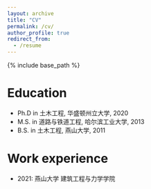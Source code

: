 ```yaml
---
layout: archive
title: "CV"
permalink: /cv/
author_profile: true
redirect_from:
  - /resume
---
```


{% include base_path %}

Education
======
* Ph.D in 土木工程, 华盛顿州立大学, 2020
* M.S. in 道路与铁道工程, 哈尔滨工业大学, 2013
* B.S. in 土木工程, 燕山大学, 2011

Work experience
======
* 2021: 燕山大学 建筑工程与力学学院
